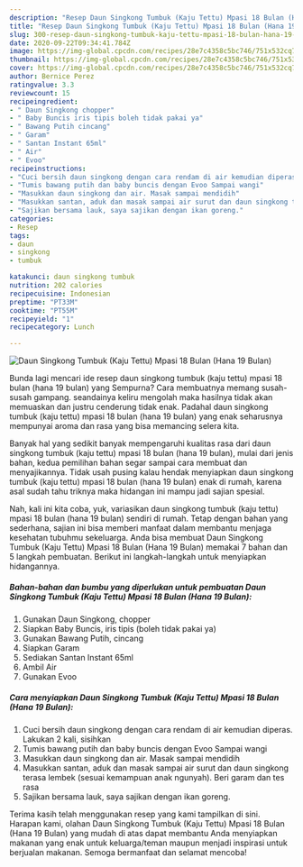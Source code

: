 ```yaml
---
description: "Resep Daun Singkong Tumbuk (Kaju Tettu) Mpasi 18 Bulan (Hana 19 Bulan) | Cara Masak Daun Singkong Tumbuk (Kaju Tettu) Mpasi 18 Bulan (Hana 19 Bulan) Yang Sedap"
title: "Resep Daun Singkong Tumbuk (Kaju Tettu) Mpasi 18 Bulan (Hana 19 Bulan) | Cara Masak Daun Singkong Tumbuk (Kaju Tettu) Mpasi 18 Bulan (Hana 19 Bulan) Yang Sedap"
slug: 300-resep-daun-singkong-tumbuk-kaju-tettu-mpasi-18-bulan-hana-19-bulan-cara-masak-daun-singkong-tumbuk-kaju-tettu-mpasi-18-bulan-hana-19-bulan-yang-sedap
date: 2020-09-22T09:34:41.784Z
image: https://img-global.cpcdn.com/recipes/28e7c4358c5bc746/751x532cq70/daun-singkong-tumbuk-kaju-tettu-mpasi-18-bulan-hana-19-bulan-foto-resep-utama.jpg
thumbnail: https://img-global.cpcdn.com/recipes/28e7c4358c5bc746/751x532cq70/daun-singkong-tumbuk-kaju-tettu-mpasi-18-bulan-hana-19-bulan-foto-resep-utama.jpg
cover: https://img-global.cpcdn.com/recipes/28e7c4358c5bc746/751x532cq70/daun-singkong-tumbuk-kaju-tettu-mpasi-18-bulan-hana-19-bulan-foto-resep-utama.jpg
author: Bernice Perez
ratingvalue: 3.3
reviewcount: 15
recipeingredient:
- " Daun Singkong chopper"
- " Baby Buncis iris tipis boleh tidak pakai ya"
- " Bawang Putih cincang"
- " Garam"
- " Santan Instant 65ml"
- " Air"
- " Evoo"
recipeinstructions:
- "Cuci bersih daun singkong dengan cara rendam di air kemudian diperas. Lakukan 2 kali, sisihkan"
- "Tumis bawang putih dan baby buncis dengan Evoo Sampai wangi"
- "Masukkan daun singkong dan air. Masak sampai mendidih"
- "Masukkan santan, aduk dan masak sampai air surut dan daun singkong terasa lembek (sesuai kemampuan anak ngunyah). Beri garam dan tes rasa"
- "Sajikan bersama lauk, saya sajikan dengan ikan goreng."
categories:
- Resep
tags:
- daun
- singkong
- tumbuk

katakunci: daun singkong tumbuk 
nutrition: 202 calories
recipecuisine: Indonesian
preptime: "PT33M"
cooktime: "PT55M"
recipeyield: "1"
recipecategory: Lunch

---
```



![Daun Singkong Tumbuk (Kaju Tettu) Mpasi 18 Bulan (Hana 19 Bulan)](https://img-global.cpcdn.com/recipes/28e7c4358c5bc746/751x532cq70/daun-singkong-tumbuk-kaju-tettu-mpasi-18-bulan-hana-19-bulan-foto-resep-utama.jpg)

Bunda lagi mencari ide resep daun singkong tumbuk (kaju tettu) mpasi 18 bulan (hana 19 bulan) yang Sempurna? Cara membuatnya memang susah-susah gampang. seandainya keliru mengolah maka hasilnya tidak akan memuaskan dan justru cenderung tidak enak. Padahal daun singkong tumbuk (kaju tettu) mpasi 18 bulan (hana 19 bulan) yang enak seharusnya mempunyai aroma dan rasa yang bisa memancing selera kita.



Banyak hal yang sedikit banyak mempengaruhi kualitas rasa dari daun singkong tumbuk (kaju tettu) mpasi 18 bulan (hana 19 bulan), mulai dari jenis bahan, kedua pemilihan bahan segar sampai cara membuat dan menyajikannya. Tidak usah pusing kalau hendak menyiapkan daun singkong tumbuk (kaju tettu) mpasi 18 bulan (hana 19 bulan) enak di rumah, karena asal sudah tahu triknya maka hidangan ini mampu jadi sajian spesial.


Nah, kali ini kita coba, yuk, variasikan daun singkong tumbuk (kaju tettu) mpasi 18 bulan (hana 19 bulan) sendiri di rumah. Tetap dengan bahan yang sederhana, sajian ini bisa memberi manfaat dalam membantu menjaga kesehatan tubuhmu sekeluarga. Anda bisa membuat Daun Singkong Tumbuk (Kaju Tettu) Mpasi 18 Bulan (Hana 19 Bulan) memakai 7 bahan dan 5 langkah pembuatan. Berikut ini langkah-langkah untuk menyiapkan hidangannya.

<!--inarticleads1-->

##### Bahan-bahan dan bumbu yang diperlukan untuk pembuatan Daun Singkong Tumbuk (Kaju Tettu) Mpasi 18 Bulan (Hana 19 Bulan):

1. Gunakan  Daun Singkong, chopper
1. Siapkan  Baby Buncis, iris tipis (boleh tidak pakai ya)
1. Gunakan  Bawang Putih, cincang
1. Siapkan  Garam
1. Sediakan  Santan Instant 65ml
1. Ambil  Air
1. Gunakan  Evoo




<!--inarticleads2-->

##### Cara menyiapkan Daun Singkong Tumbuk (Kaju Tettu) Mpasi 18 Bulan (Hana 19 Bulan):

1. Cuci bersih daun singkong dengan cara rendam di air kemudian diperas. Lakukan 2 kali, sisihkan
1. Tumis bawang putih dan baby buncis dengan Evoo Sampai wangi
1. Masukkan daun singkong dan air. Masak sampai mendidih
1. Masukkan santan, aduk dan masak sampai air surut dan daun singkong terasa lembek (sesuai kemampuan anak ngunyah). Beri garam dan tes rasa
1. Sajikan bersama lauk, saya sajikan dengan ikan goreng.




Terima kasih telah menggunakan resep yang kami tampilkan di sini. Harapan kami, olahan Daun Singkong Tumbuk (Kaju Tettu) Mpasi 18 Bulan (Hana 19 Bulan) yang mudah di atas dapat membantu Anda menyiapkan makanan yang enak untuk keluarga/teman maupun menjadi inspirasi untuk berjualan makanan. Semoga bermanfaat dan selamat mencoba!
